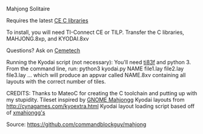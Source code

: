 Mahjong Solitaire

Requires the latest [CE C libraries](tiny.cc/clibs)

To install, you will need TI-Connect CE or TILP.
Transfer the C libraries, MAHJONG.8xp, and KYODAI.8xv

Questions? Ask on [Cemetech](https://www.cemetech.net/forum/viewtopic.php?t=15230)

Running the Kyodai script (not necessary):
You'll need [ti83f](https://bitbucket.org/keoni29/ti83f) and python 3.
From the command line, run:
python3 kyodai.py NAME file1.lay file2.lay file3.lay ...
which will produce an appvar called NAME.8xv containing all layouts with the correct number of tiles.

CREDITS:
Thanks to MateoC for creating the C toolchain and putting up with my stupidity.
Tileset inspired by [GNOME Mahjongg](https://gitlab.gnome.org/GNOME/gnome-mahjongg)
Kyodai layouts from http://cynagames.com/kyoextra.html
Kyodai layout loading script based off of [xmahjongg's](https://www.lcdf.org/xmahjongg/)


Source: https://github.com/commandblockguy/mahjong